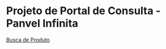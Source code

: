 # Projeto de Portal de Consulta - Panvel Infinita

[Busca de Produto](https://panvelinfinita.github.io/portal-panvelinfinita/buscaproduto)